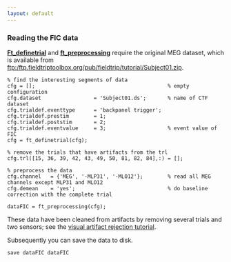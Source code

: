 ```yaml
---
layout: default
---
```


### Reading the FIC data

**[Ft_definetrial](/reference/ft_definetrial)** and **[ft_preprocessing](/reference/ft_preprocessing)** require the original MEG dataset, which is available from [ftp:/ftp.fieldtriptoolbox.org/pub/fieldtrip/tutorial/Subject01.zip](ftp://ftp.fieldtriptoolbox.org/pub/fieldtrip/tutorial/Subject01.zip).

	
	% find the interesting segments of data
	cfg = [];                                           % empty configuration
	cfg.dataset                 = 'Subject01.ds';       % name of CTF dataset  
	cfg.trialdef.eventtype      = 'backpanel trigger';
	cfg.trialdef.prestim        = 1;
	cfg.trialdef.poststim       = 2;
	cfg.trialdef.eventvalue     = 3;                    % event value of FIC
	cfg = ft_definetrial(cfg);            
	  
	% remove the trials that have artifacts from the trl
	cfg.trl([15, 36, 39, 42, 43, 49, 50, 81, 82, 84],:) = [];
	
	% preprocess the data
	cfg.channel   = {'MEG', '-MLP31', '-MLO12'};        % read all MEG channels except MLP31 and MLO12
	cfg.demean    = 'yes';                              % do baseline correction with the complete trial
	
	dataFIC = ft_preprocessing(cfg);

These data have been cleaned from artifacts by removing several trials and two sensors; see the [visual artifact rejection tutorial](/tutorial/visual_artifact_rejection).

Subsequently you can save the data to disk. 

    save dataFIC dataFIC


